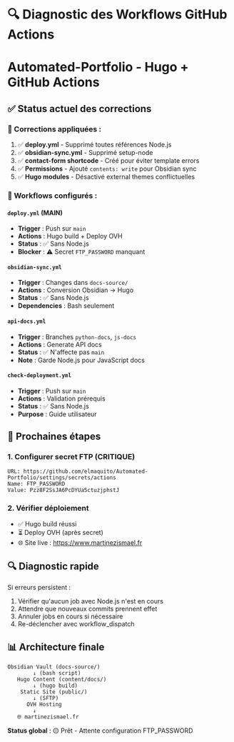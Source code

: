 # 🔍 Diagnostic des Workflows GitHub Actions
# Automated-Portfolio - Hugo + GitHub Actions

## ✅ Status actuel des corrections

### 🔧 Corrections appliquées :
1. ✅ **deploy.yml** - Supprimé toutes références Node.js
2. ✅ **obsidian-sync.yml** - Supprimé setup-node  
3. ✅ **contact-form shortcode** - Créé pour éviter template errors
4. ✅ **Permissions** - Ajouté `contents: write` pour Obsidian sync
5. ✅ **Hugo modules** - Désactivé external themes conflictuelles

### 🎯 Workflows configurés :

#### `deploy.yml` (MAIN)
- **Trigger** : Push sur `main`
- **Actions** : Hugo build + Deploy OVH
- **Status** : ✅ Sans Node.js
- **Blocker** : ⚠️ Secret `FTP_PASSWORD` manquant

#### `obsidian-sync.yml`  
- **Trigger** : Changes dans `docs-source/`
- **Actions** : Conversion Obsidian → Hugo
- **Status** : ✅ Sans Node.js
- **Dependencies** : Bash seulement

#### `api-docs.yml`
- **Trigger** : Branches `python-docs`, `js-docs`
- **Actions** : Generate API docs
- **Status** : ✅ N'affecte pas `main`
- **Note** : Garde Node.js pour JavaScript docs

#### `check-deployment.yml`
- **Trigger** : Push sur `main`
- **Actions** : Validation prérequis
- **Status** : ✅ Sans Node.js
- **Purpose** : Guide utilisateur

## 🚀 Prochaines étapes

### 1. Configurer secret FTP (CRITIQUE)
```
URL: https://github.com/elmaquito/Automated-Portfolio/settings/secrets/actions
Name: FTP_PASSWORD  
Value: Pzz8F2SsJA6PcDYUa5ctuzjphstJ
```

### 2. Vérifier déploiement
- ✅ Hugo build réussi
- ⏳ Deploy OVH (après secret)
- 🌐 Site live : https://www.martinezismael.fr

## 🔍 Diagnostic rapide

Si erreurs persistent :
1. Vérifier qu'aucun job avec Node.js n'est en cours
2. Attendre que nouveaux commits prennent effet  
3. Annuler jobs en cours si nécessaire
4. Re-déclencher avec workflow_dispatch

## 📊 Architecture finale

```
Obsidian Vault (docs-source/)
        ↓ (bash script)
   Hugo Content (content/docs/)  
        ↓ (hugo build)
    Static Site (public/)
        ↓ (SFTP)
      OVH Hosting
        ↓
   🌐 martinezismael.fr
```

**Status global** : 🟡 Prêt - Attente configuration FTP_PASSWORD
